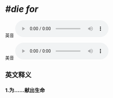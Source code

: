 # ***\#die for*** 
英音
<audio src="./media/die for1_AAC.aac" controls="controls"></audio>

美音
<audio src="./media/die for2_AAC.aac" controls="controls"></audio>



  

英文释义
---
### 1.**为……献出生命**  


